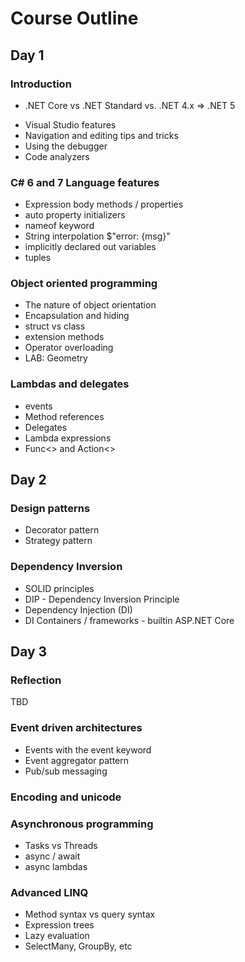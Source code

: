 # Course Outline

## Day 1

### Introduction
- .NET Core vs .NET Standard vs. .NET 4.x => .NET 5
* Visual Studio features
* Navigation and editing tips and tricks
* Using the debugger
* Code analyzers

### C# 6 and 7 Language features
* Expression body methods / properties
* auto property initializers
* nameof keyword
* String interpolation $"error: {msg}"
* implicitly declared out variables
* tuples

### Object oriented programming
* The nature of object orientation
* Encapsulation and hiding
* struct vs class
* extension methods
* Operator overloading
* LAB: Geometry

### Lambdas and delegates
* events
* Method references
* Delegates
* Lambda expressions
* Func<> and Action<>

## Day 2

### Design patterns
* Decorator pattern
* Strategy pattern

### Dependency Inversion
* SOLID principles
* DIP - Dependency Inversion Principle
* Dependency Injection (DI)
* DI Containers / frameworks - builtin ASP.NET Core

## Day 3

### Reflection
TBD 

### Event driven architectures
* Events with the event keyword
* Event aggregator pattern
* Pub/sub messaging

### Encoding and unicode

### Asynchronous programming
* Tasks vs Threads
* async / await
* async lambdas

### Advanced LINQ
* Method syntax vs query syntax
* Expression trees
* Lazy evaluation
* SelectMany, GroupBy, etc
